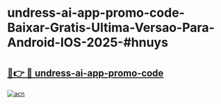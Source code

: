 # undress-ai-app-promo-code-Baixar-Gratis-Ultima-Versao-Para-Android-IOS-2025-#hnuys

# <h2><a href="https://ainizakaria.my?title=undress-ai-app-promo-code&ref=25M">🔗👉 🔴 undress-ai-app-promo-code</a></h2>

[![acn](https://github.com/user-attachments/assets/0f9c940e-d8b0-45ae-aac7-cd30a18b3e1c)](https://ainizakaria.my?title=undress-ai-app-promo-code&ref=25M)


